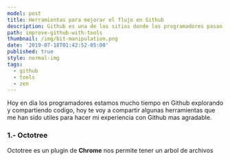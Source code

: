 ```yaml
---
model: post
title: Herramientas para mejorar el flujo en Github
description: Github es una de los sitios donde los programadores pasan gran parte de su tiempo, estas son algunas herramientas que te ayudaran a mejorar tu flujo de trabajo en el día a día.
path: improve-github-with-tools
thumbnail: /img/bit-manipulation.png
date: '2019-07-18T01:42:52-05:00'
published: true
style: normal-img
tags:
  - github
  - tools
  - zen
---
```


Hoy en dia los programadores estamos mucho tiempo en Github explorando y compartiendo codigo, hoy te voy a compartir algunas herramientas que me han sido utiles para hacer mi experiencia con Github mas agradable.

### 1.- Octotree

Octotree es un plugin de **Chrome** nos permite tener un arbol de archivos
